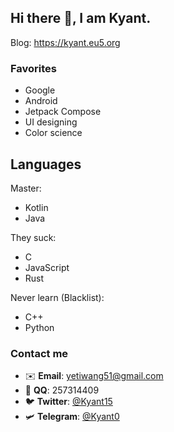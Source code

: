 ## Hi there 👋, I am Kyant.

Blog: https://kyant.eu5.org

### Favorites

- Google
- Android
- Jetpack Compose
- UI designing
- Color science

## Languages

Master:
- Kotlin
- Java

They suck:
- C
- JavaScript
- Rust

Never learn (Blacklist):
- C++
- Python

### Contact me

- ✉️ **Email**: yetiwang51@gmail.com
- 🐧 **QQ**: 257314409
- 🐦 **Twitter**: [@Kyant15](https://twitter.com/Kyant15)
- 🛩️ **Telegram**: [@Kyant0](https://t.me/Kyant0)
